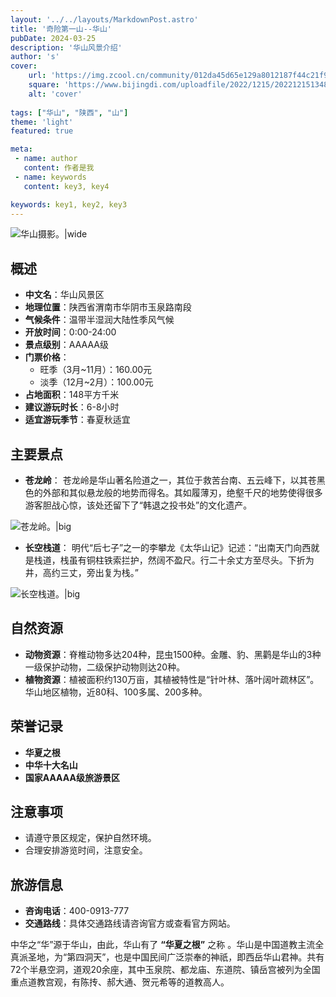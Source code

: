 ```yaml
---
layout: '../../layouts/MarkdownPost.astro'
title: '奇险第一山--华山'
pubDate: 2024-03-25
description: '华山风景介绍'
author: 's'
cover:
    url: 'https://img.zcool.cn/community/012da45d65e129a8012187f44c21f9.jpg@1280w_1l_2o_100sh.jpg'
    square: 'https://www.bijingdi.com/uploadfile/2022/1215/20221215134852525.jpeg'
    alt: 'cover'
    
tags: ["华山", "陕西", "山"] 
theme: 'light'
featured: true

meta:
 - name: author
   content: 作者是我
 - name: keywords
   content: key3, key4

keywords: key1, key2, key3
---
```

![华山摄影。|wide](https://img.zcool.cn/community/01cd865bc8a8bda8012099c8a86a2c.jpg@2o.jpg)
## 概述
- **中文名**：华山风景区
- **地理位置**：陕西省渭南市华阴市玉泉路南段
- **气候条件**：温带半湿润大陆性季风气候
- **开放时间**：0:00-24:00
- **景点级别**：AAAAA级
- **门票价格**：
  - 旺季（3月~11月）：160.00元
  - 淡季（12月~2月）：100.00元
- **占地面积**：148平方千米
- **建议游玩时长**：6-8小时
- **适宜游玩季节**：春夏秋适宜

## 主要景点

- **苍龙岭**：
苍龙岭是华山著名险道之一，其位于救苦台南、五云峰下，以其苍黑色的外部和其似悬龙般的地势而得名。其如履薄刃，绝壑千尺的地势使得很多游客胆战心惊，该处还留下了“韩退之投书处”的文化遗产。

![苍龙岭。|big](https://youimg1.c-ctrip.com/target/10020y000000lz2hoE820.jpg)

- **长空栈道**：
明代“后七子”之一的李攀龙《太华山记》记述：“出南天门向西就是栈道，栈虽有铜柱铁索拦护，然阔不盈尺。行二十余丈方至尽头。下折为井，高约三丈，旁出复为栈。”

![长空栈道。|big](https://youimg1.c-ctrip.com/target/100e0d0000006vxz50E88.jpg)

## 自然资源

- **动物资源**：脊椎动物多达204种，昆虫1500种。金雕、豹、黑鹳是华山的3种一级保护动物，二级保护动物则达20种。
- **植物资源**：植被面积约130万亩，其植被特性是“针叶林、落叶阔叶疏林区”。华山地区植物，近80科、100多属、200多种。

## 荣誉记录

- **华夏之根**
- **中华十大名山**
- **国家AAAAA级旅游景区**

## 注意事项

- 请遵守景区规定，保护自然环境。
- 合理安排游览时间，注意安全。

## 旅游信息

- **咨询电话**：400-0913-777
- **交通路线**：具体交通路线请咨询官方或查看官方网站。

中华之“华”源于华山，由此，华山有了
**“华夏之根”**
之称 。华山是中国道教主流全真派圣地，为“第四洞天”，也是中国民间广泛崇奉的神祇，即西岳华山君神。共有72个半悬空洞，道观20余座，其中玉泉院、都龙庙、东道院、镇岳宫被列为全国重点道教宫观，有陈抟、郝大通、贺元希等的道教高人。
